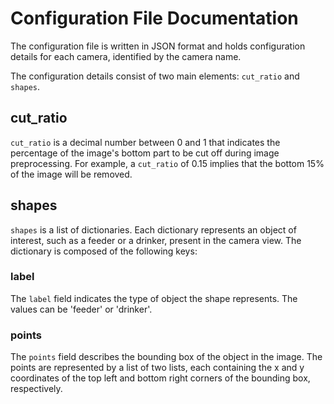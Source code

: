 # Configuration File Documentation

The configuration file is written in JSON format and holds configuration details for each camera, identified by the camera name. 

The configuration details consist of two main elements: `cut_ratio` and `shapes`.

## cut_ratio

`cut_ratio` is a decimal number between 0 and 1 that indicates the percentage of the image's bottom part to be cut off during image preprocessing. For example, a `cut_ratio` of 0.15 implies that the bottom 15% of the image will be removed.

## shapes

`shapes` is a list of dictionaries. Each dictionary represents an object of interest, such as a feeder or a drinker, present in the camera view. The dictionary is composed of the following keys:

### label

The `label` field indicates the type of object the shape represents. The values can be 'feeder' or 'drinker'.

### points

The `points` field describes the bounding box of the object in the image. The points are represented by a list of two lists, each containing the x and y coordinates of the top left and bottom right corners of the bounding box, respectively.